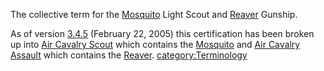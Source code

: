 The collective term for the [Mosquito](Mosquito "wikilink") Light Scout
and [Reaver](Reaver "wikilink") Gunship.

As of version [3.4.5](3.4.5 "wikilink") (February 22, 2005) this
certification has been broken up into [Air Cavalry
Scout](Air_Cavalry_Scout "wikilink") which contains the
[Mosquito](Mosquito "wikilink") and [Air Cavalry
Assault](Air_Cavalry_Assault "wikilink") which contains the
[Reaver](Reaver "wikilink").
[category:Terminology](category:Terminology "wikilink")